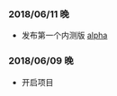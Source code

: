 ### 2018/06/11 晚

- 发布第一个内测版 [alpha][1]

### 2018/06/09 晚
- 开启项目


  [1]: https://github.com/FineJadeXavier/debug/releases/tag/alpha
